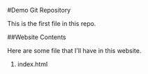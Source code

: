 #Demo Git Repository

This is the first file in this repo.

##Website Contents

Here are some file that I'll have in this website.

1. index.html

